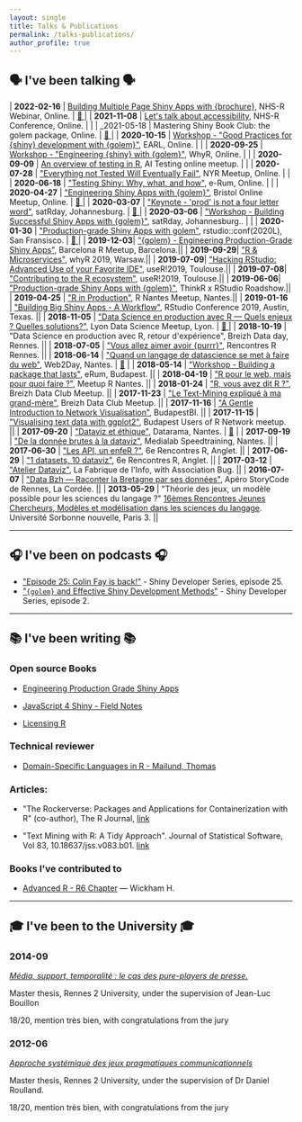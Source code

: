 ```yaml
---
layout: single
title: Talks & Publications
permalink: /talks-publications/
author_profile: true
---
```


<style> 
.page__content p {
    margin: 0 0 0em;
    line-height: 1.5em;
}

thead tr th:first-child, tbody tr td:first-child{
  min-width: 8em;
}

td {
    font-size: 1.2em;
}
</style>

## &#128483; I've been talking &#128483;

| __2022-02-16__ |  [Building Multiple Page Shiny Apps with {brochure}](https://speakerdeck.com/colinfay/lets-talk-about-accessibility), NHS-R Webinar, Online. | [ &#127909; ](https://youtu.be/aY5ekC4-WQs?t=1784)  |
| __2021-11-08__ |  [Let's talk about accessibility](https://speakerdeck.com/colinfay/lets-talk-about-accessibility), NHS-R Conference, Online. |  |
| _2021-05-18 | Mastering Shiny Book Club: the golem package, Online. | [ &#127909; ](https://www.youtube.com/watch?v=Vq2GKCbfpTI) |
| __2020-10-15__ |  [Workshop - "Good Practices for {shiny} development with {golem}"](https://speakerdeck.com/colinfay/workshop-good-practices-for-shiny-development-with-golem), EARL, Online. |  |
| __2020-09-25__ |  [Workshop - "Engineering {shiny} with {golem}"](https://speakerdeck.com/colinfay/engineering-shiny-with-golem-whyr), WhyR, Online. |  |
| __2020-09-09__ |  [An overview of testing in R](https://speakerdeck.com/colinfay/an-overview-of-testing-in-r), AI Testing online meetup. |  |
| __2020-07-28__ |  ["Everything not Tested Will Eventually Fail"](https://speakerdeck.com/colinfay/everything-not-tested-will-eventually-fail), NYR Meetup, Online. |  |
| __2020-06-18__ |  ["Testing Shiny: Why, what, and how"](https://speakerdeck.com/colinfay/erum-2020-testing-shiny-why-what-and-how), e-Rum, Online. |   |
| __2020-04-27__ |  ["Engineering Shiny Apps with {golem}"](https://speakerdeck.com/colinfay/bristolr-engineering-production-grade-shiny-apps-with-golem), Bristol Online Meetup, Online. | [ &#127909; ](https://youtu.be/aY5ekC4-WQs?t=1784) |
| __2020-03-07__ |  ["Keynote - 'prod' is not a four letter word"](https://speakerdeck.com/colinfay/keynote-prod-is-not-a-four-letter-word), satRday, Johannesburg. | [ &#127909; ](https://youtu.be/UoNhFn_QoFw) |
| __2020-03-06__ |  ["Workshop - Building Successful Shiny Apps with {golem}"](https://speakerdeck.com/colinfay/workshop-building-successful-shiny-apps-with-golem), satRday, Johannesburg.. | |
| __2020-01-30__ |  ["Production-grade Shiny Apps with golem"](https://resources.rstudio.com/rstudio-conf-2020/production-grade-shiny-apps-with-golem-colin-fay), rstudio::conf(2020L), San Fransisco. | [ &#127909; ](https://resources.rstudio.com/rstudio-conf-2020/production-grade-shiny-apps-with-golem-colin-fay) |
|  __2019-12-03__|  ["{golem} - Engineering Production-Grade Shiny Apps"](https://speakerdeck.com/colinfay/hacking-rstudio-advanced-use-of-your-favorite-ide), Barcelona R Meetup, Barcelona.||
|  __2019-09-29__|  ["R & Microservices"](https://speakerdeck.com/colinfay/r-and-microservices), whyR 2019, Warsaw.||
|  __2019-07-09__|  ["Hacking RStudio: Advanced Use of your Favorite IDE"](https://speakerdeck.com/colinfay/hacking-rstudio-advanced-use-of-your-favorite-ide), useR!2019, Toulouse.||
|  __2019-07-08__|  ["Contributing to the R ecosystem"](https://speakerdeck.com/colinfay/contributing-to-the-r-ecosystem), useR!2019, Toulouse.||
|  __2019-06-06__|  ["Production-grade Shiny Apps with {golem}"](https://speakerdeck.com/colinfay/production-grade-shiny-apps-with-golem), ThinkR x RStudio Roadshow.||
| __2019-04-25__ | ["R in Production"](https://speakerdeck.com/colinfay/r-in-production), R Nantes Meetup, Nantes.||
| __2019-01-16__ | ["Building Big Shiny Apps - A Workflow"](https://thinkr-open.github.io/rstudioconf2019/), RStudio Conference 2019, Austin, Texas. ||
| __2018-11-05__ |  ["Data Science en production avec R — Quels enjeux ? Quelles solutions?"](https://speakerdeck.com/colinfay/data-science-en-production-avec-r-quels-enjeux-quelles-solutions), Lyon Data Science Meetup, Lyon. | [ &#127909; ](https://www.youtube.com/watch?v=rjQ1CcHEEF4) |
| __2018-10-19__ | "Data Science en production avec R, retour d'expérience", Breizh Data day, Rennes.  || 
| __2018-07-05__ | ["Vous allez aimer avoir {purrr}"](https://github.com/ColinFay/conf/tree/master/2018-07-rencontresr-rennes), Rencontres R Rennes.  || 
| __2018-06-14__ | ["Quand un langage de datascience se met à faire du web"](https://github.com/ColinFay/conf/tree/master/2018-06-Web2Day-Nantes), Web2Day, Nantes.  | [&#127909;](https://www.youtube.com/watch?v=8aRmY3A6raU) |
| __2018-05-14__ | ["Workshop - Building a package that lasts"](https://github.com/ColinFay/erum2018), eRum, Budapest.  ||
| __2018-04-19__ | ["R pour le web, mais pour quoi faire ?"](https://github.com/ColinFay/conf/tree/master/2018-04-nantes_R_meetup), Meetup R Nantes.  ||
| __2018-01-24__ | ["R, vous avez dit R ?"](https://github.com/ThinkR-open/meetup-r), Breizh Data Club Meetup.  ||
| __2017-11-23__ | ["Le Text-Mining expliqué à ma grand-mère"](https://github.com/ColinFay/conf/blob/master/2017-11-breizh-data-club/fay_colin_tm_explique_grand_mere.pdf), Breizh Data Club Meetup.  ||
| __2017-11-16__ | ["A Gentle Introduction to Network Visualisation"](https://github.com/ColinFay/conf/blob/master/2017-11-budapest/fay_colin_visualise_network.pdf), BudapestBI.  ||
| __2017-11-15__ | ["Visualising text data with ggplot2"](https://github.com/ColinFay/conf/blob/master/2017-11-budapest/fay_colin_text_data_ggplot2.pdf), Budapest Users of R Network meetup.  ||
| __2017-09-20__ | ["Dataviz et éthique"](https://github.com/ColinFay/conf/blob/master/2017-09-Nantes-Digital-Week/Dataviz%20et%20%C3%A9thique.pdf), Datarama, Nantes.  | [&#127909;](https://vimeo.com/238721324) |
| __2017-09-19__ | ["De la donnée brutes à la dataviz"](https://github.com/ColinFay/conf/blob/master/2017-09-Nantes-Digital-Week/Des%20donne%CC%81es%20brutes%20a%CC%80%20la%20dataviz.pdf), Medialab Speedtraining, Nantes.  ||
| __2017-06-30__ | ["Les API, un enfeR ?"](https://github.com/ColinFay/conf/blob/master/2017-06-Anglet/api_enfer_colin_fay_thinkr.pdf), 6e Rencontres R, Anglet.  ||
| __2017-06-29__ | ["1 datasets, 10 dataviz"](https://github.com/ColinFay/conf/blob/master/2017-06-Anglet/1_dataset_10_dataviz_colin_fay.pdf), 6e Rencontres R, Anglet. ||
| __2017-03-12__ | ["Atelier Dataviz"](https://github.com/ColinFay/conf/blob/master/2017-03-12-fabrique-info/La%20fabrique%20de%20l'info.pdf), La Fabrique de l'Info, with Association Bug. ||
| __2016-07-07__ | ["Data Bzh — Raconter la Bretagne par ses données"](https://github.com/ColinFay/conf/blob/master/2016-07-7-storycode/data-bzh-storycode.pdf), Apéro StoryCode de Rennes, La Cordée. ||
| __2013-05-29__ | "Théorie des jeux, un modèle possible pour les sciences du langage ?" [16èmes Rencontres Jeunes Chercheurs, Modèles et modélisation dans les sciences du langage](http://calenda.org/250256). Université Sorbonne nouvelle, Paris 3. ||

***

## &#127911; I've been on podcasts &#127911;

+ ["Episode 25: Colin Fay is back!"](https://shinydevseries.com/interview/ep025/) - Shiny Developer Series, episode 25.
+ ["`{golem}` and Effective Shiny Development Methods"](https://shinydevseries.com/interview/ep002/) - Shiny Developer Series, episode 2.

***

## &#x1F4DA; I've been writing &#x1F4DA;

### Open source Books

+ [Engineering Production Grade Shiny Apps](https://connect.thinkr.fr/engineering-shiny/)

+ [JavaScript 4 Shiny - Field Notes](https://connect.thinkr.fr/js4shinyfieldnotes/)

+ [Licensing R](https://thinkr-open.github.io/licensing-r/)
 
### Technical reviewer

+ [Domain-Specific Languages in R - Mailund, Thomas](https://www.apress.com/us/book/9781484235874)

### Articles:

+ "The Rockerverse: Packages and Applications for Containerization with R" (co-author), The R Journal, [link](https://journal.r-project.org/archive/2020/RJ-2020-007/index.html)

+ "Text Mining with R: A Tidy Approach". Journal of Statistical Software, Vol 83, 10.18637/jss.v083.b01. [link](https://www.jstatsoft.org/article/view/v083b01)

### Books I've contributed to

+ [Advanced R - R6 Chapter](https://adv-r.hadley.nz/r6) — Wickham H. 

***

## &#127891; I've been to the University &#127891;

### 2014-09

[_Média, support, temporalité : le cas des pure-players de presse._](https://dumas.ccsd.cnrs.fr/dumas-01130211)

Master thesis, Rennes 2 University, under the supervision of Jean-Luc Bouillon

18/20, mention très bien, with congratulations from the jury

### 2012-06

[_Approche systémique des jeux pragmatiques communicationnels_](http://www.memoireonline.com/12/12/6569/m_Approche-systemique-des-jeux-pragmatiques-communicationnels0.html)

Master thesis, Rennes 2 University, under the supervision of Dr Daniel Roulland.

18/20, mention très bien, with congratulations from the jury
